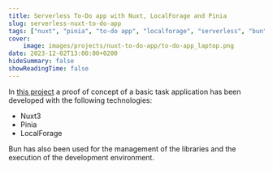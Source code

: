 ```yaml
---
title: Serverless To-Do app with Nuxt, LocalForage and Pinia
slug: serverless-nuxt-to-do-app
tags: ["nuxt", "pinia", "to-do app", "localforage", "serverless", "bun"]
cover:
    image: images/projects/nuxt-to-do-app/to-do-app_laptop.png
date: 2023-12-02T13:00:00+0200
hideSummary: false
showReadingTime: false
---
```


In [this project](https://github.com/jesusfj710/todo-app) a proof of concept of a basic task application has been developed with the following technologies:
- Nuxt3
- Pinia
- LocalForage

Bun has also been used for the management of the libraries and the execution of the development environment.
